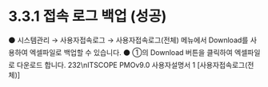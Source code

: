 # 3.3.1 접속 로그 백업 (성공)

⚫ 시스템관리 → 사용자접속로그 → 사용자접속로그(전체) 메뉴에서 Download를 사용하여 엑셀파일로 백업할 수 있습니다.
⚫ ①의 Download 버튼을 클릭하여 엑셀파일로 다운로드 합니다.
232\nITSCOPE PMOv9.0 사용자설명서
1
[사용자접속로그(전체)]
